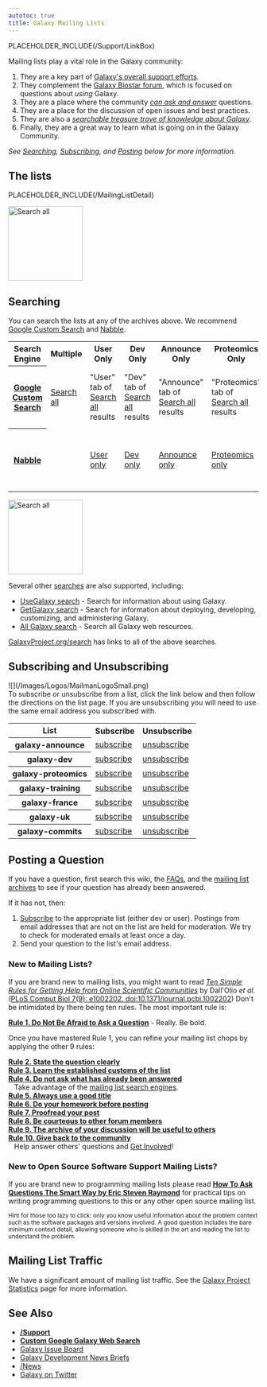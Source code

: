 ```yaml
---
autotoc: true
title: Galaxy Mailing Lists
---
```


PLACEHOLDER_INCLUDE(/Support/LinkBox)
<div class='right'></div>

Mailing lists play a vital role in the Galaxy community:
1. They are a key part of [Galaxy's overall support efforts](/src/Support/index.md).
1. They complement the [Galaxy Biostar forum](/src/Support/Biostar/index.md), which is focused on questions about *using* Galaxy.
1. They are a place where the community *[can ask and answer](#posting-a-question)* questions.
1. They are a place for the discussion of open issues and best practices.
1. They are also a *[searchable treasure trove of knowledge about Galaxy](#searching)*.  
1. Finally, they are a great way to learn what is going on in the Galaxy Community.  

*See [Searching](#searching), [Subscribing](#subscribing-and-unsubscribing), and [Posting](#posting-a-question) below for more information.*

## The lists

PLACEHOLDER_INCLUDE(/MailingListDetail)

<div class='right'><a href='http://galaxyproject.org/search/mailinglists/'><img src='/Images/Logos/GalaxyMailingListSearch.png' alt='Search all' width="150" /></a></div>

## Searching

You can search the lists at any of the archives above.  We recommend [Google Custom Search](http://galaxyproject.org/search/mailinglists/) and [Nabble](http://gmod.827538.n3.nabble.com/Galaxy-f829901.html).

<table>
  <tr class="th" >
    <th style=" text-align: center;"> Search Engine </th>
    <th> Multiple </th>
    <th> User Only </th>
    <th> Dev Only </th>
    <th> Announce Only </th>
    <th> Proteomics Only </th>
    <th> Training Only </th>
    <th> France Only </th>
    <th> UK Only </th>
    <th> Comments </th>
  </tr>
  <tr>
    <th> <a href='http://galaxyproject.org/search/mailinglists/'>Google Custom Search</a> </th>
    <td> <a href='http://galaxyproject.org/search/mailinglists/'>Search all</a> </td>
    <td> "User" tab of <a href='http://galaxyproject.org/search/mailinglists/'>Search all</a> results </td>
    <td> "Dev" tab of <a href='http://galaxyproject.org/search/mailinglists/'>Search all</a> results </td>
    <td> "Announce" tab of <a href='http://galaxyproject.org/search/mailinglists/'>Search all</a> results </td>
    <td> "Proteomics" tab of <a href='http://galaxyproject.org/search/mailinglists/'>Search all</a> results </td>
    <td> "Training" tab of <a href='http://galaxyproject.org/search/mailinglists/'>Search all</a> results </td>
    <td> "France" tab of <a href='http://galaxyproject.org/search/mailinglists/'>Search all</a> results </td>
    <td> "UK" tab of <a href='http://galaxyproject.org/search/mailinglists/'>Search all</a> results </td>
    <td> Threaded results, but may not find most recent posts. </td>
  </tr>
  <tr>
    <th> <a href='http://nabble.com/'>Nabble</a> </th>
    <td> </td>
    <td> <a href='http://user.list.galaxyproject.org/'>User only</a> </td>
    <td> <a href='http://dev.list.galaxyproject.org/'>Dev only</a> </td>
    <td> <a href='http://announce.list.galaxyproject.org/'>Announce only</a> </td>
    <td> <a href='http://proteomics.list.galaxyproject.org/'>Proteomics only</a> </td>
    <td> <a href='http://galaxy-training-mailing-list-archive.35427.n7.nabble.com/'>Training Only</a> </td>
    <td> <a href='http://france.list.galaxyproject.org/'>France only</a> </td>
    <td> </td>
    <td> Results not threaded, but shows up to the minute results. </td>
  </tr>
</table>


<div class='right'><a href='http://galaxyproject.org/search/web/'><img src='/Images/Logos/GalaxyWebSearch.png' alt='Search all' width="150" /></a></div>

Several other [searches](http://galaxyproject.org/search/) are also supported, including:
* [UseGalaxy search](http://galaxyproject.org/search/usegalaxy) - Search for information about using Galaxy.
* [GetGalaxy search](http://galaxyproject.org/search/getgalaxy) - Search for information about deploying, developing, customizing, and administering Galaxy.
* [All Galaxy search](http://galaxyproject.org/search/web) - Search all Galaxy web resources.

[GalaxyProject.org/search](http://galaxyproject.org/search/) has links to all of the above searches.


## Subscribing and Unsubscribing
<div class='right'>![](/Images/Logos/MailmanLogoSmall.png)</div>
To subscribe or unsubscribe from a list, click the link below and then follow the directions on the list page.  If you are unsubscribing you will need to use the same email address you subscribed with.

<table>
  <tr class="th" >
    <th> List </th>
    <th> Subscribe </th>
    <th> Unsubscribe </th>
  </tr>
  <tr>
    <th> galaxy-announce   </th>
    <td> <a href='https://lists.galaxyproject.org/listinfo/galaxy-announce'>subscribe</a>   </td>
    <td> <a href='https://lists.galaxyproject.org/listinfo/galaxy-announce#subscribers'>unsubscribe</a> </td>
  </tr>
  <tr>
    <th> galaxy-dev        </th>
    <td> <a href='https://lists.galaxyproject.org/listinfo/galaxy-dev'>subscribe</a>        </td>
    <td> <a href='https://lists.galaxyproject.org/listinfo/galaxy-dev#subscribers'>unsubscribe</a> </td>
  </tr>
  <tr>
    <th> galaxy-proteomics </th>
    <td> <a href='https://lists.galaxyproject.org/listinfo/galaxy-proteomics'>subscribe</a> </td>
    <td> <a href='https://lists.galaxyproject.org/listinfo/galaxy-proteomics#subscribers'>unsubscribe</a> </td>
  </tr>
  <tr>
    <th> galaxy-training   </th>
    <td> <a href='https://lists.galaxyproject.org/listinfo/galaxy-training/'>subscribe</a>  </td>
    <td> <a href='https://lists.galaxyproject.org/listinfo/galaxy-training'>unsubscribe</a> </td>
  </tr>
  <tr>
    <th> galaxy-france     </th>
    <td> <a href='https://lists.galaxyproject.org/listinfo/galaxy-france'>subscribe</a>     </td>
    <td> <a href='https://lists.galaxyproject.org/listinfo/galaxy-france#subscribers'>unsubscribe</a> </td>
  </tr>
  <tr>
    <th> galaxy-uk         </th>
    <td> <a href='https://groups.google.com/a/groups.galaxyproject.org/forum/#!forum/galaxy-uk'>subscribe</a> </td>
    <td> <a href='https://groups.google.com/a/groups.galaxyproject.org/forum/#!forum/galaxy-uk'>unsubscribe</a> </td>
  </tr>
  <tr>
    <th> galaxy-commits    </th>
    <td> <a href='https://lists.galaxyproject.org/listinfo/galaxy-commits'>subscribe</a>    </td>
    <td> <a href='https://lists.galaxyproject.org/listinfo/galaxy-commits#subscribers'>unsubscribe</a> </td>
  </tr>
</table>


## Posting a Question

If you have a question, first search this wiki, the [FAQs](/src/Learn/FAQ/index.md), and the [mailing list archives](#searching) to see if your question has already been answered.

If it has not, then:

1. [Subscribe](#subscribing-and-unsubscribing) to the appropriate list (either dev or user).  Postings from email addresses that are not on the list are held for moderation.  We try to check for moderated emails at least once a day.
1. Send your question to the list's email address.

### New to Mailing Lists?

If you are brand new to mailing lists, you might want to read *[Ten Simple Rules for Getting Help from Online Scientific Communities](http://www.ploscompbiol.org/article/info%3Adoi%2F10.1371%2Fjournal.pcbi.1002202)* by Dall'Olio *et al.* ([PLoS Comput Biol 7(9): e1002202. doi:10.1371/journal.pcbi.1002202](http://www.ploscompbiol.org/article/info%3Adoi%2F10.1371%2Fjournal.pcbi.1002202)) Don't be intimidated by there being ten rules.  The most important rule is:

 **[Rule 1. Do Not Be Afraid to Ask a Question](http://www.ploscompbiol.org/article/info%3Adoi%2F10.1371%2Fjournal.pcbi.1002202#s2)** - Really. Be bold.

Once you have mastered Rule 1, you can refine your mailing list chops by applying the other 9 rules:

 **[Rule 2. State the question clearly](http://www.ploscompbiol.org/article/info%3Adoi%2F10.1371%2Fjournal.pcbi.1002202#s3)**<br /> 
 **[Rule 3. Learn the established customs of the list](http://www.ploscompbiol.org/article/info%3Adoi%2F10.1371%2Fjournal.pcbi.1002202#s4)**<br />
 **[Rule 4. Do not ask what has already been answered](http://www.ploscompbiol.org/article/info%3Adoi%2F10.1371%2Fjournal.pcbi.1002202#s5)**<br />&nbsp;&nbsp;&nbsp;Take advantage of the [mailing list search engines](#searching).<br />
 **[Rule 5. Always use a good title](http://www.ploscompbiol.org/article/info%3Adoi%2F10.1371%2Fjournal.pcbi.1002202#s6)**<br />
 **[Rule 6. Do your homework before posting](http://www.ploscompbiol.org/article/info%3Adoi%2F10.1371%2Fjournal.pcbi.1002202#s7)**<br />
 **[Rule 7. Proofread your post](http://www.ploscompbiol.org/article/info%3Adoi%2F10.1371%2Fjournal.pcbi.1002202#s8)**<br />
 **[Rule 8. Be courteous to other forum members](http://www.ploscompbiol.org/article/info%3Adoi%2F10.1371%2Fjournal.pcbi.1002202#s9)**<br />
 **[Rule 9. The archive of your discussion will be useful to others](http://www.ploscompbiol.org/article/info%3Adoi%2F10.1371%2Fjournal.pcbi.1002202#s10)**<br />
 **[Rule 10. Give back to the community](http://www.ploscompbiol.org/article/info%3Adoi%2F10.1371%2Fjournal.pcbi.1002202#s11)**<br />&nbsp;&nbsp;&nbsp;Help answer others' questions and [Get Involved](/src/GetInvolved/index.md)!



### New to Open Source Software Support Mailing Lists?

If you are brand new to programming mailing lists please read
**[How To Ask Questions The Smart Way by Eric Steven Raymond](http://www.catb.org/esr/faqs/smart-questions.html)** for practical tips on writing programming questions to this or any other open source mailing list. 

<span style="font-size: smaller;"> Hint for those too lazy to click: only you know useful information about the problem context such as the software packages and versions involved. A good question includes the bare minimum context detail, allowing someone who is skilled in the art and reading the list to understand the problem. </span>

## Mailing List Traffic

We have a significant amount of mailing list traffic. See the [Galaxy Project Statistics](/src/GalaxyProject/Statistics/index.md#traffic) page for more information.


## See Also

* **[/Support](/src/Support/index.md)**
* **[Custom Google Galaxy Web Search](http://galaxyproject.org/search/web)**
* [Galaxy Issue Board](/src/Issues/index.md)
* [Galaxy Development News Briefs](/src/DevNewsBriefs/index.md)
* [/News](/src/News/index.md)
* [Galaxy on Twitter](/src/GalaxyOnTwitter/index.md)
